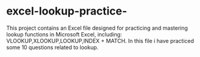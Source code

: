 # excel-lookup-practice-
This project contains an Excel file designed for practicing and mastering lookup functions in Microsoft Excel, including:  VLOOKUP,XLOOKUP,LOOKUP,INDEX + MATCH.
In this file i have practiced some 10 questions related to lookup.

